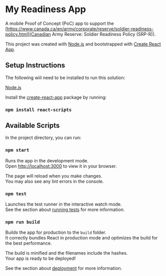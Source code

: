 # My Readiness App

A mobile Proof of Concept (PoC) app to support the [https://www.canada.ca/en/army/corporate/reserve/soldier-readiness-policy.html](Canadian Army Reserve: Soldier Readiness Policy (SRP-R)).

This project was created with [Node.js](https://nodejs.org/en/download/package-manager) and bootstrapped with [Create React App](https://github.com/facebook/create-react-app).

## Setup Instructions
The following wiil need to be installed to run this solution:

[Node.js](https://nodejs.org/en/download/package-manager)

Install the [create-react-app](https://github.com/facebook/create-react-app) package by running:
### `npm install react-scripts`


## Available Scripts

In the project directory, you can run:

### `npm start`

Runs the app in the development mode.\
Open [http://localhost:3000](http://localhost:3000) to view it in your browser.

The page will reload when you make changes.\
You may also see any lint errors in the console.

### `npm test`

Launches the test runner in the interactive watch mode.\
See the section about [running tests](https://facebook.github.io/create-react-app/docs/running-tests) for more information.

### `npm run build`

Builds the app for production to the `build` folder.\
It correctly bundles React in production mode and optimizes the build for the best performance.

The build is minified and the filenames include the hashes.\
Your app is ready to be deployed!

See the section about [deployment](https://facebook.github.io/create-react-app/docs/deployment) for more information.